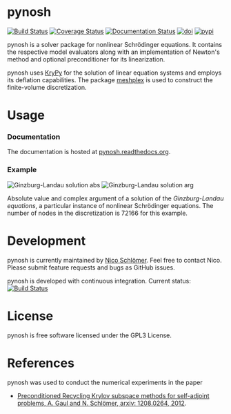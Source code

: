 # pynosh

[![Build Status](https://travis-ci.org/nschloe/pynosh.png?branch=master)](https://travis-ci.org/nschloe/pynosh)
[![Coverage Status](https://img.shields.io/coveralls/nschloe/pynosh.svg)](https://coveralls.io/r/nschloe/pynosh?branch=master)
[![Documentation Status](https://readthedocs.org/projects/pynosh/badge/?version=latest)](https://readthedocs.org/projects/pynosh/?badge=latest)
[![doi](https://zenodo.org/badge/doi/10.5281/zenodo.10341.png)](https://zenodo.org/record/10341)
[![pypi](https://img.shields.io/pypi/v/pynosh.svg)](https://pypi.python.org/pypi/pynosh)

pynosh is a solver package for nonlinear Schrödinger equations. It contains the
respective model evaluators along with an implementation of Newton's method and optional
preconditioner for its linearization.

pynosh uses [KryPy](https://github.com/andrenarchy/krypy) for the solution of linear
equation systems and employs its deflation capabilities. The package
[meshplex](https://github.com/nschloe/meshplex) is used to construct the finite-volume
discretization.


# Usage

### Documentation
The documentation is hosted at
[pynosh.readthedocs.org](http://pynosh.readthedocs.org).

### Example
![Ginzburg-Landau solution abs](https://nschloe.github.io/pynosh/solution-abs.png)
![Ginzburg-Landau solution arg](https://nschloe.github.io/pynosh/solution-arg.png)

Absolute value and complex argument of a solution of the _Ginzburg-Landau equations_, a
particular instance of nonlinear Schrödinger equations. The number of nodes in the
discretization is 72166 for this example.

# Development
pynosh is currently maintained by [Nico Schlömer](https://github.com/nschloe). Feel free to contact Nico. Please submit feature requests and bugs as GitHub issues.

pynosh is developed with continuous integration. Current status: [![Build Status](https://travis-ci.org/nschloe/pynosh.png?branch=master)](https://travis-ci.org/nschloe/pynosh)

# License
pynosh is free software licensed under the GPL3 License.

# References
pynosh was used to conduct the numerical experiments in the paper

* [Preconditioned Recycling Krylov subspace methods for self-adjoint problems, A. Gaul and N. Schlömer, arxiv: 1208.0264, 2012](http://arxiv.org/abs/1208.0264).

